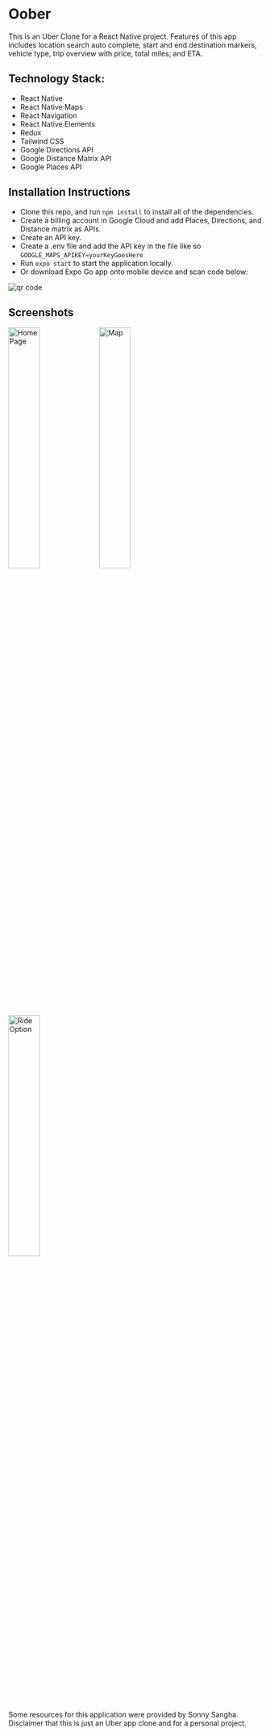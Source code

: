# Oober
This is an Uber Clone for a React Native project. Features of this app includes location search auto complete, start and end destination markers, vehicle type, trip overview with price, total miles, and ETA.

## Technology Stack:
- React Native
- React Native Maps
- React Navigation
- React Native Elements
- Redux
- Tailwind CSS
- Google Directions API
- Google Distance Matrix API
- Google Places API

## Installation Instructions
- Clone this repo, and run ``` npm install ``` to install all of the dependencies.
- Create a billing account in Google Cloud and add Places, Directions, and Distance matrix as APIs.
- Create an API key.
- Create a .env file and add the API key in the file like so
``` GOOGLE_MAPS_APIKEY=yourKeyGoesHere ```
- Run ``` expo start ``` to start the application locally. 
- Or download Expo Go app onto mobile device and scan code below:

![qr code](./assets/qrcode.png)

## Screenshots
<img src="./assets/home-page.jpg" alt="Home Page" width="35%" height="35%">
<img src="./assets/map.jpg" alt="Map" width="35%" height="35%">
<img src="./assets/ride-option.jpg" alt="Ride Option" width="35%" height="35%">


Some resources for this application were provided by Sonny Sangha.
Disclaimer that this is just an Uber app clone and for a personal project.
